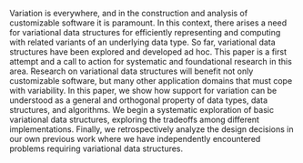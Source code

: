 Variation is everywhere, and in the construction and analysis of customizable
software it is paramount. In this context, there arises a need for variational
data structures for efficiently representing and computing with related
variants of an underlying data type. So far, variational data structures have
been explored and developed ad hoc. This paper is a first attempt and a call to
action for systematic and foundational research in this area. Research on
variational data structures will benefit not only customizable software, but
many other application domains that must cope with variability. In this paper,
we show how support for variation can be understood as a general and orthogonal
property of data types, data structures, and algorithms. We begin a systematic
exploration of basic variational data structures, exploring the tradeoffs among
different implementations. Finally, we retrospectively analyze the design
decisions in our own previous work where we have independently encountered
problems requiring variational data structures.
